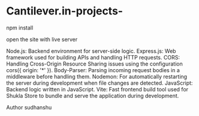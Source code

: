 # Cantilever.in-projects-
npm install

open the site with live server




Node.js: Backend environment for server-side logic.
Express.js: Web framework used for building APIs and handling HTTP requests.
CORS: Handling Cross-Origin Resource Sharing issues using the configuration cors({ origin: '*' }).
Body-Parser: Parsing incoming request bodies in a middleware before handling them.
Nodemon: For automatically restarting the server during development when file changes are detected.
JavaScript: Backend logic written in JavaScript.
Vite: Fast frontend build tool used for Shukla Store to bundle and serve the application during development.

Author sudhanshu 
